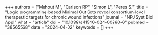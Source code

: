 +++
authors = ["Mahout M", "Carlson RP", "Simon L", "Peres S."]
title = "Logic programming-based Minimal Cut Sets reveal consortium-level therapeutic targets for chronic wound infections"
journal = "NPJ Syst Biol Appl"
what = "article"
doi = "10.1038/s41540-024-00360-6"
pubmed = "38565568"
date = "2024-04-02"
keywords = []
+++

